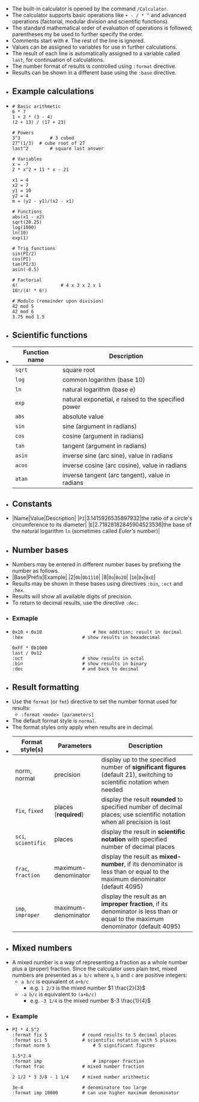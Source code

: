 - The built-in calculator is opened by the command `/Calculator`.
- The calculator supports basic operations like `+ - / * ^` and advanced operations (factorial, modular division and scientific functions).
- The standard mathematical order of evaluation of operations is followed; parentheses my be used to further specify the order.
- Comments start with `#`. The rest of the line is ignored.
- Values can be assigned to variables for use in further calculations.
- The result of each line is automatically assigned to a variable called `last`, for continuation of calculations.
- The number format of results is controlled using `:format` directive.
- Results can be shown in a different base using the `:base` directive.
- ## Example calculations
- ``` calc
  # Basic arithmetic
  6 * 7
  1 + 2 * (3 - 4)
  (2 + 13) / (17 + 23)
  
  # Powers
  3^3			# 3 cubed
  27^(1/3)	# cube root of 27
  last^2		# square last answer
  
  # Variables
  x = -7
  2 * x^2 + 11 * x - 21
  
  x1 = 4
  x2 = 7
  y1 = 10
  y2 = 4
  m = (y2 - y1)/(x2 - x1)
  
  # Functions
  abs(x1 - x2)
  sqrt(20.25)
  log(1000)
  ln(10)
  exp(1)
  
  # Trig functions
  sin(PI/2)
  cos(PI)
  tan(PI/3)
  asin(-0.5)
  
  # Factorial
  4!				# 4 x 3 x 2 x 1
  10!/(4! * 6!)
  
  # Modulo (remainder upon division)
  42 mod 5
  42 mod 6
  3.75 mod 1.5
  ```
- ## Scientific functions
- |Function name|Description|
  |--|--|
  |`sqrt`|square root|
  |`log`|common logarithm (base 10)|
  |`ln`|natural logarithm (base e)|
  |`exp`|natural exponetial, _e_ raised to the specified power|
  |`abs`|absolute value|
  |`sin`|sine (argument in radians)|
  |`cos`|cosine (argument in radians)|
  |`tan`|tangent (argument in radians)|
  |`asin`|inverse sine (arc sine), value in radians|
  |`acos`|inverse cosine (arc cosine), value in radians|
  |`atan`|inverse tangent (arc tangent), value in radians|
- ## Constants
- |Name|Value|Description|
  |`PI`|3.1415926535897932|the ratio of a circle's circumference to its diameter|
  |`E`|2.71828182845904523536|the base of the natural logarithm `ln` (sometimes called _Euler's_ number)|
- ## Number bases
- Numbers may be entered in different number bases by prefixing the number as follows.
- |Base|Prefix|Example|
  |2|`0b`|`0b1110`|
  |8|`0o`|`0o20`|
  |`16`|`0x`|`0xE`|
- Results may be shown in these bases using directives `:bin`, `:oct` and `:hex`.
- Results will show all available digits of precision.
- To return to decimal results, use the directive `:dec`.
- ### Exmaple
- ``` calc
  0x10 + 0x10					# hex addition; result in decimal
  :hex						# show results in hexadecimal
  
  0xFF * 0b1000
  last / 0o12
  :oct						# show results in octal
  :bin						# show results in binary
  :dec						# and back to decimal
  ```
- ## Result formatting
- Use the `format` (or `fmt`) directive to set the number format used for results:
	- `:format <mode> [parameters]`
- The default format style is `normal`.
- The format styles only apply when results are in decimal.
- |Format style(s)|Parameters|Description|
  |--|--|--|
  |norm, normal|precision|display up to the specified number of **significant figures** (default 21), switching to scientific notation when needed|
  |`fix`, `fixed`|places (**required**)|display the result **rounded** to specified number of decimal places; use scientific notation when all precision is lost|
  |`sci`, `scientific`|places|display the result in **scientific notation** with specified number of decimal places|
  |`frac`, `fraction`|maximum-denominator|display the result as **mixed-number**, if its denominator is less than or equal to the maximum denominator (default 4095)|
  |`imp`, `improper`|maximum-denominator|display the result as an **improper fraction**, if its denominator is less than or equal to the maximum denominator (default 4095)|
- ## Mixed numbers
- A mixed number is a way of representing a fraction as a whole number plus a (proper) fraction. Since the calculator uses plain text, mixed numbers are presented as `a b/c` where `a`, `b` and `c` are positive integers:
	- `a b/c` is equivalent ot `a+b/c`
		- e.g. `1 2/3` is the mixed number $1 \frac{2}{3}$
	- `-a b/c` is equivalent to `(a+b/c)`
		- e.g. `-3 1/4` is the mixed number $-3 \frac{1}{4}$
- ### Example
- ``` calc
  PI * 4.5^2
  :format fix 5				# round results to 5 decimal places
  :format sci 5				# scientific notation with 5 places
  :format norm 5				# 5 significant figures
  
  1.5*2.4
  :format imp					# improper fraction
  :format frac				# mixed number fraction
  
  2 1/2 * 3 3/8 - 1 1/4		# mixed number arithmetic
  
  3e-4						# denominatore too large
  :format imp 10000			# can use higher maximum denominator
  ```